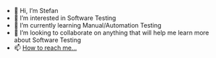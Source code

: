 - 👋 Hi, I’m Stefan
- 👀 I’m interested in Software Testing
- 🌱 I’m currently learning Manual/Automation Testing
- 💞️ I’m looking to collaborate on anything that will help me learn more about Software Testing
- 📫 [How to reach me...](https://www.linkedin.com/in/stefan-kuzmanovski-405655b8/)

<!---
StefanGSS7/StefanGSS7 is a ✨ special ✨ repository because its `README.md` (this file) appears on your GitHub profile.
You can click the Preview link to take a look at your changes.
--->
